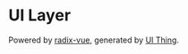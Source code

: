 # UI Layer

Powered by [radix-vue](https://www.radix-vue.com/), generated by [UI Thing](https://ui-thing.behonbaker.com).
